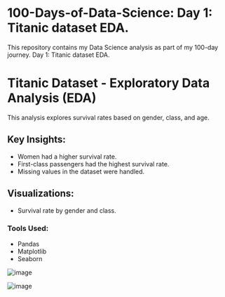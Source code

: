 # 100-Days-of-Data-Science:  Day 1: Titanic dataset EDA.
This repository contains my Data Science analysis as part of my 100-day journey.  Day 1: Titanic dataset EDA.
# Titanic Dataset - Exploratory Data Analysis (EDA)

This analysis explores survival rates based on gender, class, and age.

## Key Insights:
- Women had a higher survival rate.
- First-class passengers had the highest survival rate.
- Missing values in the dataset were handled.

## Visualizations:
- Survival rate by gender and class.

### Tools Used:
- Pandas
- Matplotlib
- Seaborn


![image](https://github.com/user-attachments/assets/8e0017c0-c1a9-4a04-932d-74587fe3a136)

![image](https://github.com/user-attachments/assets/f6730b78-c855-4a5d-ac66-9396b54c0096)

